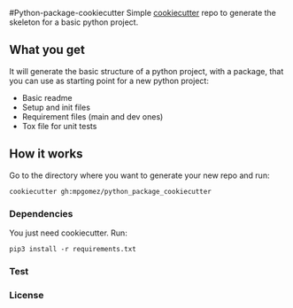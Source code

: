 #Python-package-cookiecutter
Simple [cookiecutter]() repo to generate the skeleton for a basic python project.

## What you get
It will generate the basic structure of a python project, with a package, that
you can use as starting point for a new python project:
* Basic readme
* Setup and init files
* Requirement files (main and dev ones)
* Tox file for unit tests

## How it works
Go to the directory where you want to generate your new repo and run:
```
cookiecutter gh:mpgomez/python_package_cookiecutter
```

### Dependencies
You just need cookiecutter.
Run:
```
pip3 install -r requirements.txt
```


### Test

### License
